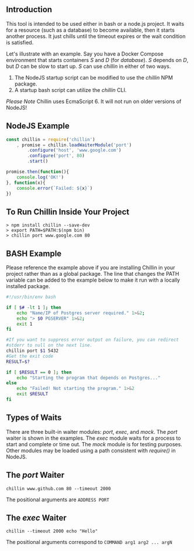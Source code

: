 ## Introduction

This tool is intended to be used either in bash or a node.js project. It waits for a resource
(such as a database) to become available, then it starts another process. It just chills until
the timeout expires or the wait condition is satisfied.

Let's illustrate with
an example. Say you have a Docker Compose environment that starts containers _S_ and _D_ (for _database_).
_S_ depends on _D_, but _D_ can be slow to start up. _S_ can use _chillin_ in either of two ways.

1. The NodeJS startup script can be modified to use the _chillin_ NPM package.
2. A startup bash script can utilize the _chillin_ CLI.

_Please Note_ Chillin uses EcmaScript 6. It will not run on older versions of NodeJS!

## NodeJS Example

```javascript
const chillin = require('chillin')
    , promise = chillin.loadWaiterModule('port')
        .configure('host', 'www.google.com')
        .configure('port', 80)
        .start()

promise.then(function(){
    console.log('OK!')
}, function(x){
    console.error(`Failed: ${x}`)
})

```

## To Run Chillin Inside Your Project
```
> npm install chillin --save-dev
> export PATH=$PATH:$(npm bin)
> chillin port www.google.com 80
```

## BASH Example

Please reference the example above if you are installing Chillin in your project rather than as a global
package. The line that changes the PATH variable can be added to the example below to make it run with
a locally installed package.

```bash
#!/usr/bin/env bash

if [ $# -lt 1 ]; then
    echo "Name/IP of Postgres server required." 1>&2;
    echo "> $0 PGSERVER" 1>&2;
    exit 1
fi

#If you want to suppress error output on failure, you can redirect
#stderr to null on the next line.
chillin port $1 5432
#Get the exit code
RESULT=$?

if [ $RESULT == 0 ]; then
    echo "Starting the program that depends on Postgres..."
else
    echo "Failed! Not starting the program." 1>&2
    exit $RESULT
fi


```

## Types of Waits
There are three built-in waiter modules: _port_, _exec_, and _mock_. The _port_ waiter is shown in the examples. The
_exec_ module waits for a process to start and complete or time out. The _mock_ module is for testing purposes. Other
modules may be loaded using a path consistent with _require()_ in NodeJS.

## The _port_ Waiter
`chillin www.github.com 80 --timeout 2000`

The positional arguments are `ADDRESS PORT`

## The _exec_ Waiter
`chillin --timeout 2000 echo "Hello"`

The positional arguments correspond to `COMMAND arg1 arg2 ... argN`

